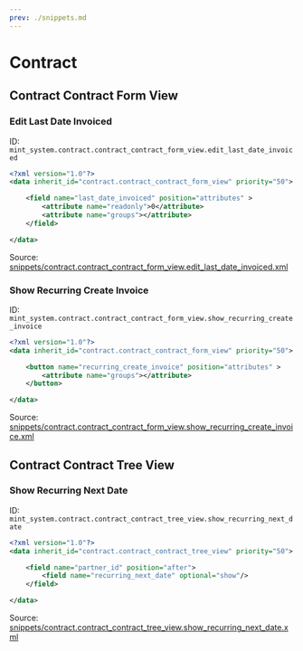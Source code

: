 ```yaml
---
prev: ./snippets.md
---
```

# Contract
## Contract Contract Form View  
### Edit Last Date Invoiced  
ID: `mint_system.contract.contract_contract_form_view.edit_last_date_invoiced`  
```xml
<?xml version="1.0"?>
<data inherit_id="contract.contract_contract_form_view" priority="50">

    <field name="last_date_invoiced" position="attributes" >
        <attribute name="readonly">0</attribute>
        <attribute name="groups"></attribute>
    </field>

</data>
```
Source: [snippets/contract.contract_contract_form_view.edit_last_date_invoiced.xml](https://github.com/Mint-System/Odoo-Development/tree/14.0/snippets/contract.contract_contract_form_view.edit_last_date_invoiced.xml)

### Show Recurring Create Invoice  
ID: `mint_system.contract.contract_contract_form_view.show_recurring_create_invoice`  
```xml
<?xml version="1.0"?>
<data inherit_id="contract.contract_contract_form_view" priority="50">

    <button name="recurring_create_invoice" position="attributes" >
        <attribute name="groups"></attribute>
    </button>

</data>
```
Source: [snippets/contract.contract_contract_form_view.show_recurring_create_invoice.xml](https://github.com/Mint-System/Odoo-Development/tree/14.0/snippets/contract.contract_contract_form_view.show_recurring_create_invoice.xml)

## Contract Contract Tree View  
### Show Recurring Next Date  
ID: `mint_system.contract.contract_contract_tree_view.show_recurring_next_date`  
```xml
<?xml version="1.0"?>
<data inherit_id="contract.contract_contract_tree_view" priority="50">

    <field name="partner_id" position="after">
        <field name="recurring_next_date" optional="show"/>
    </field>

</data>
```
Source: [snippets/contract.contract_contract_tree_view.show_recurring_next_date.xml](https://github.com/Mint-System/Odoo-Development/tree/14.0/snippets/contract.contract_contract_tree_view.show_recurring_next_date.xml)

